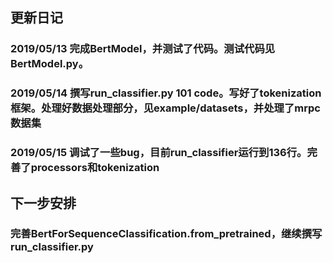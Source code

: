 ## 更新日记

### 2019/05/13 完成BertModel，并测试了代码。测试代码见BertModel.py。 
### 2019/05/14 撰写run_classifier.py 101 code。写好了tokenization框架。处理好数据处理部分，见example/datasets，并处理了mrpc数据集
### 2019/05/15 调试了一些bug，目前run_classifier运行到136行。完善了processors和tokenization

## 下一步安排

### 完善BertForSequenceClassification.from_pretrained，继续撰写run_classifier.py